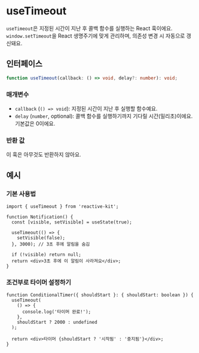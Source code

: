 # useTimeout

`useTimeout`은 지정된 시간이 지난 후 콜백 함수를 실행하는 React 훅이에요.  
`window.setTimeout`을 React 생명주기에 맞게 관리하며, 의존성 변경 시 자동으로 갱신돼요.

## 인터페이스

```typescript
function useTimeout(callback: () => void, delay?: number): void;
```

### 매개변수

- `callback` (`() => void`): 지정된 시간이 지난 후 실행할 함수예요.
- `delay` (`number`, optional): 콜백 함수를 실행하기까지 기다릴 시간(밀리초)이에요. 기본값은 0이에요.

### 반환 값

이 훅은 아무것도 반환하지 않아요.

## 예시

### 기본 사용법

```tsx
import { useTimeout } from 'reactive-kit';

function Notification() {
  const [visible, setVisible] = useState(true);

  useTimeout(() => {
    setVisible(false);
  }, 3000); // 3초 후에 알림을 숨김

  if (!visible) return null;
  return <div>3초 후에 이 알림이 사라져요</div>;
}
```

### 조건부로 타이머 설정하기

```tsx
function ConditionalTimer({ shouldStart }: { shouldStart: boolean }) {
  useTimeout(
    () => {
      console.log('타이머 완료!');
    },
    shouldStart ? 2000 : undefined
  );

  return <div>타이머 {shouldStart ? '시작됨' : '중지됨'}</div>;
}
```
